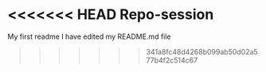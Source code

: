 <<<<<<< HEAD
Repo-session
=======
My first readme
I have edited my README.md file
>>>>>>> 341a8fc48d4268b099ab50d02a577b4f2c514c67
